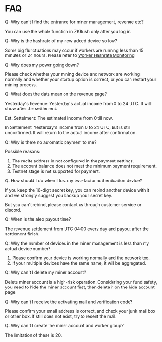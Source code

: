 # FAQ

Q: Why can’t I find the entrance for miner management, revenue etc?

You can use the whole function in ZKRush only after you log in.





Q: Why is the hashrate of my new added device so low?

Some big flunctuations may occur if workers are running less than 15 minutes or 24 hours. Please refer to [Worker Hashrate Monitoring](en/_document/miner_hashrate.md)





Q: Why does my power going down?

Please check whether your mining device and network are working normally and whether your startup option is correct, or you can restart your mining process.





Q: What does the data mean on the revenue page? 

Yesterday's Revenue: Yesterday's actual income from 0 to 24 UTC. It will show after the settlement.

Est. Settelment: The estimated income from 0 till now.

In Settlement: Yesterday's income from 0 to 24 UTC, but is still unconfirmed. It will return to the actual income after confirmation.





Q: Why is there no automatic payment to me? 

Possible reasons:

1. The recite address is not configured in the payment settings.
2. The account balance does not meet the minimum payment requirement.
3. Testnet stage is not supported for payment.





Q: How should I do when I lost my two-factor authentication device?

If you keep the 16-digit secret key, you can rebind another device with it and we strongly suggest you backup your secret key.

But you can't rebind, please contact us through customer service or discord.





Q: When is the aleo payout time?

The revenue settlement from UTC 04:00 every day and payout after the settlement finish.





Q: Why the number of devices in the miner management is less than my actual device number?

1. Please confirm your device is working normally and the network too.
2. If your multiple devices have the same name, it will be aggregated.





Q: Why can't I delete my miner account?

Delete miner account is a high-risk operation. Considering your fund safety, you need to hide the miner account first, then delete it on the hide account page.





Q: Why can't I receive the activating mail and verification code?

Please confirm your email address is correct, and check your junk mail box or other box. If still does not exist, try to resent the mail.





Q: Why can't I create the miner account and worker group?

The limitation of these is 20.



